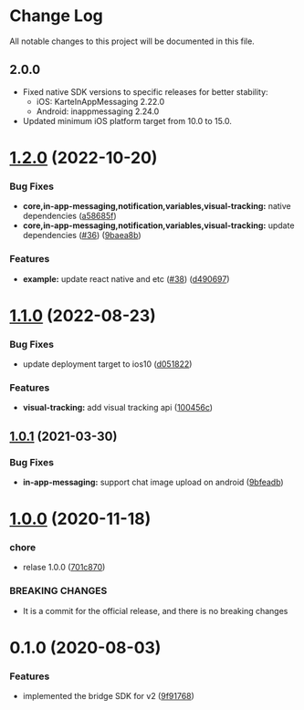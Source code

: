 # Change Log

All notable changes to this project will be documented in this file.

## 2.0.0

- Fixed native SDK versions to specific releases for better stability:
  - iOS: KarteInAppMessaging 2.22.0
  - Android: inappmessaging 2.24.0
- Updated minimum iOS platform target from 10.0 to 15.0.


# [1.2.0](https://github.com/plaidev/karte-react-native/compare/@react-native-karte/in-app-messaging@1.1.0...@react-native-karte/in-app-messaging@1.2.0) (2022-10-20)


### Bug Fixes

* **core,in-app-messaging,notification,variables,visual-tracking:** native dependencies ([a58685f](https://github.com/plaidev/karte-react-native/commit/a58685f2f8c4da0f0209d8c1807fe549a9388826))
* **core,in-app-messaging,notification,variables,visual-tracking:** update dependencies ([#36](https://github.com/plaidev/karte-react-native/issues/36)) ([9baea8b](https://github.com/plaidev/karte-react-native/commit/9baea8bb5b658c77fd1b4eb8b554a833d2156f33))


### Features

* **example:** update react native and etc ([#38](https://github.com/plaidev/karte-react-native/issues/38)) ([d490697](https://github.com/plaidev/karte-react-native/commit/d490697bb1829d6be2df0c1f6a670829e5556e5a))





# [1.1.0](https://github.com/plaidev/karte-react-native/compare/@react-native-karte/in-app-messaging@1.0.1...@react-native-karte/in-app-messaging@1.1.0) (2022-08-23)


### Bug Fixes

* update deployment target to ios10 ([d051822](https://github.com/plaidev/karte-react-native/commit/d051822d24b5441f894b83abc6d22dcfcf689946))


### Features

* **visual-tracking:** add visual tracking api ([100456c](https://github.com/plaidev/karte-react-native/commit/100456c3d60cdd34b3a1079b20185eafa3b3a416))





## [1.0.1](https://github.com/plaidev/karte-react-native/compare/@react-native-karte/in-app-messaging@1.0.0...@react-native-karte/in-app-messaging@1.0.1) (2021-03-30)


### Bug Fixes

* **in-app-messaging:** support chat image upload on android ([9bfeadb](https://github.com/plaidev/karte-react-native/commit/9bfeadb06a3183612b4993d82ab30b21d0547630))





# [1.0.0](https://github.com/plaidev/karte-react-native/compare/@react-native-karte/in-app-messaging@0.1.0...@react-native-karte/in-app-messaging@1.0.0) (2020-11-18)


### chore

* relase 1.0.0 ([701c870](https://github.com/plaidev/karte-react-native/commit/701c870fbda772ec180339643ac5c81d85ac9d65))


### BREAKING CHANGES

* It is a commit for the official release, and there is no breaking changes





# 0.1.0 (2020-08-03)


### Features

* implemented the bridge SDK for v2 ([9f91768](https://github.com/plaidev/karte-react-native/commit/9f9176880b4410b6dd9bb3bdfde2e16485ddba5b))
